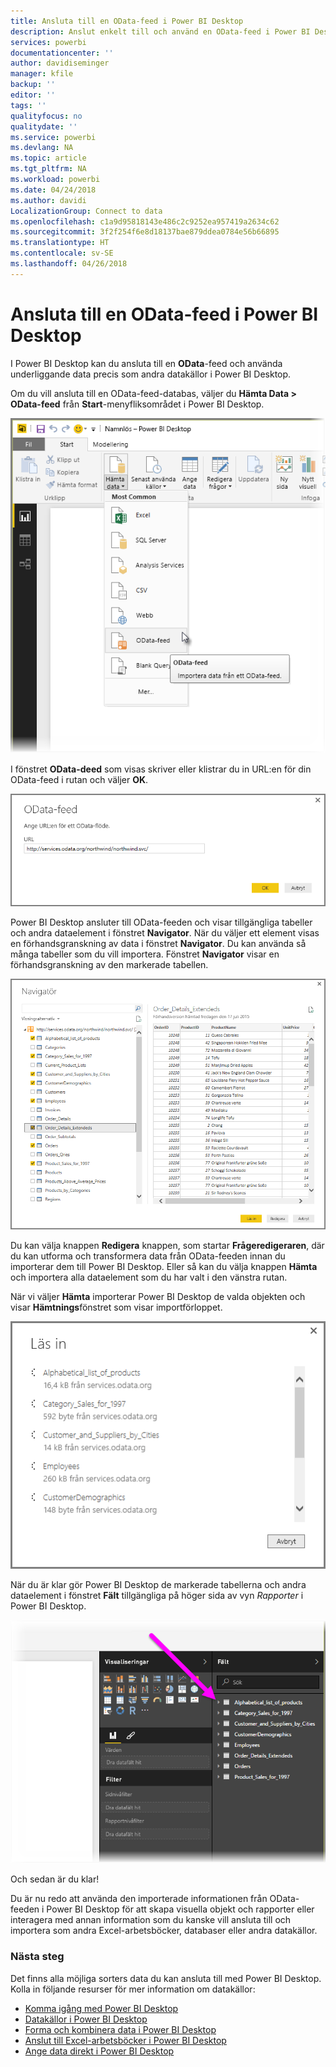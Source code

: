 ```yaml
---
title: Ansluta till en OData-feed i Power BI Desktop
description: Anslut enkelt till och använd en OData-feed i Power BI Desktop
services: powerbi
documentationcenter: ''
author: davidiseminger
manager: kfile
backup: ''
editor: ''
tags: ''
qualityfocus: no
qualitydate: ''
ms.service: powerbi
ms.devlang: NA
ms.topic: article
ms.tgt_pltfrm: NA
ms.workload: powerbi
ms.date: 04/24/2018
ms.author: davidi
LocalizationGroup: Connect to data
ms.openlocfilehash: c1a9d95818143e486c2c9252ea957419a2634c62
ms.sourcegitcommit: 3f2f254f6e8d18137bae879ddea0784e56b66895
ms.translationtype: HT
ms.contentlocale: sv-SE
ms.lasthandoff: 04/26/2018
---
```

# <a name="connect-to-odata-feeds-in-power-bi-desktop"></a>Ansluta till en OData-feed i Power BI Desktop
I Power BI Desktop kan du ansluta till en **OData**-feed och använda underliggande data precis som andra datakällor i Power BI Desktop.

Om du vill ansluta till en OData-feed-databas, väljer du **Hämta Data > OData-feed** från **Start**-menyfliksområdet i Power BI Desktop.

![](media/desktop-connect-odata/connect-to-odata_1.png)

I fönstret **OData-deed** som visas skriver eller klistrar du in URL:en för din OData-feed i rutan och väljer **OK**.

![](media/desktop-connect-odata/connect-to-odata_2.png)

Power BI Desktop ansluter till OData-feeden och visar tillgängliga tabeller och andra dataelement i fönstret **Navigator**. När du väljer ett element visas en förhandsgranskning av data i fönstret **Navigator**. Du kan använda så många tabeller som du vill importera. Fönstret **Navigator** visar en förhandsgranskning av den markerade tabellen.

![](media/desktop-connect-odata/connect-to-odata_3.png)

Du kan välja knappen **Redigera** knappen, som startar **Frågeredigeraren**, där du kan utforma och transformera data från OData-feeden innan du importerar dem till Power BI Desktop. Eller så kan du välja knappen **Hämta** och importera alla dataelement som du har valt i den vänstra rutan.

När vi väljer **Hämta** importerar Power BI Desktop de valda objekten och visar **Hämtnings**fönstret som visar importförloppet.

![](media/desktop-connect-odata/connect-to-odata_4.png)

När du är klar gör Power BI Desktop de markerade tabellerna och andra dataelement i fönstret **Fält** tillgängliga på höger sida av vyn *Rapporter* i Power BI Desktop.

![](media/desktop-connect-odata/connect-to-odata_5.png)

Och sedan är du klar!

Du är nu redo att använda den importerade informationen från OData-feeden i Power BI Desktop för att skapa visuella objekt och rapporter eller interagera med annan information som du kanske vill ansluta till och importera som andra Excel-arbetsböcker, databaser eller andra datakällor.

### <a name="next-steps"></a>Nästa steg
Det finns alla möjliga sorters data du kan ansluta till med Power BI Desktop. Kolla in följande resurser för mer information om datakällor:

* [Komma igång med Power BI Desktop](desktop-getting-started.md)
* [Datakällor i Power BI Desktop](desktop-data-sources.md)
* [Forma och kombinera data i Power BI Desktop](desktop-shape-and-combine-data.md)
* [Anslut till Excel-arbetsböcker i Power BI Desktop](desktop-connect-excel.md)   
* [Ange data direkt i Power BI Desktop](desktop-enter-data-directly-into-desktop.md)   

